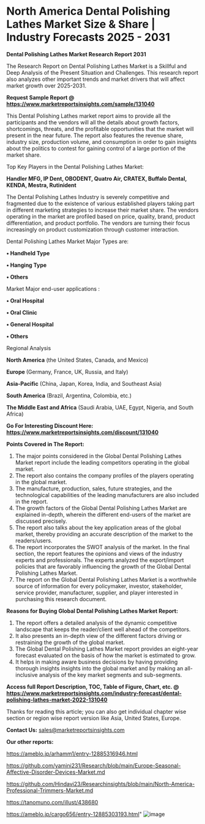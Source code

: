 # North America Dental Polishing Lathes Market Size & Share | Industry Forecasts 2025 - 2031

<strong>Dental Polishing Lathes Market Research Report 2031</strong>

The Research Report on Dental Polishing Lathes Market is a Skillful and Deep Analysis of the Present Situation and Challenges. This research report also analyzes other important trends and market drivers that will affect market growth over 2025-2031.

<strong>Request Sample Report @ <a href=https://www.marketreportsinsights.com/sample/131040>https://www.marketreportsinsights.com/sample/131040</a></strong>

This Dental Polishing Lathes market report aims to provide all the participants and the vendors will all the details about growth factors, shortcomings, threats, and the profitable opportunities that the market will present in the near future. The report also features the revenue share, industry size, production volume, and consumption in order to gain insights about the politics to contest for gaining control of a large portion of the market share.

Top Key Players in the Dental Polishing Lathes Market:

<strong>Handler MFG, IP Dent, OBODENT, Quatro Air, CRATEX, Buffalo Dental, KENDA, Mestra, Rutinident</strong>

The Dental Polishing Lathes Industry is severely competitive and fragmented due to the existence of various established players taking part in different marketing strategies to increase their market share. The vendors operating in the market are profiled based on price, quality, brand, product differentiation, and product portfolio. The vendors are turning their focus increasingly on product customization through customer interaction.

Dental Polishing Lathes Market Major Types are:

<strong>• Handheld Type

• Hanging Type

• Others</strong>

Market Major end-user applications :

<strong>• Oral Hospital

• Oral Clinic

• General Hospital

• Others</strong>

Regional Analysis

</u><strong><b>North America</b></strong> (the United States, Canada, and Mexico)

<strong><b>Europe </b></strong>(Germany, France, UK, Russia, and Italy)

<strong><b>Asia-Pacific</b></strong> (China, Japan, Korea, India, and Southeast Asia)

<strong><b>South America</b></strong> (Brazil, Argentina, Colombia, etc.)

<strong><b>The Middle East and Africa</b></strong> (Saudi Arabia, UAE, Egypt, Nigeria, and South Africa)

<strong>Go For Interesting Discount Here: <a href=https://www.marketreportsinsights.com/discount/131040>https://www.marketreportsinsights.com/discount/131040</a></strong>

<strong>Points Covered in The Report:</strong>
<ol>
  <li>The major points considered in the Global Dental Polishing Lathes Market report include the leading competitors operating in the global market.</li>
  <li>The report also contains the company profiles of the players operating in the global market.</li>
  <li>The manufacture, production, sales, future strategies, and the technological capabilities of the leading manufacturers are also included in the report.</li>
  <li>The growth factors of the Global Dental Polishing Lathes Market are explained in-depth, wherein the different end-users of the market are discussed precisely.</li>
  <li>The report also talks about the key application areas of the global market, thereby providing an accurate description of the market to the readers/users.</li>
  <li>The report incorporates the SWOT analysis of the market. In the final section, the report features the opinions and views of the industry experts and professionals. The experts analyzed the export/import policies that are favorably influencing the growth of the Global Dental Polishing Lathes Market.</li>
  <li>The report on the Global Dental Polishing Lathes Market is a worthwhile source of information for every policymaker, investor, stakeholder, service provider, manufacturer, supplier, and player interested in purchasing this research document.</li>
</ol>
<strong>Reasons for Buying Global Dental Polishing Lathes Market Report:</strong>

<ol>
  <li>The report offers a detailed analysis of the dynamic competitive landscape that keeps the reader/client well ahead of the competitors.</li>
  <li>It also presents an in-depth view of the different factors driving or restraining the growth of the global market.</li>
  <li>The Global Dental Polishing Lathes Market report provides an eight-year forecast evaluated on the basis of how the market is estimated to grow.</li>
  <li>It helps in making aware business decisions by having providing thorough insights insights into the global market and by making an all-inclusive analysis of the key market segments and sub-segments.</li>
</ol>
<strong>Access full Report Description, TOC, Table of Figure, Chart, etc. @ <a href=https://www.marketreportsinsights.com/industry-forecast/dental-polishing-lathes-market-2022-131040>https://www.marketreportsinsights.com/industry-forecast/dental-polishing-lathes-market-2022-131040</a></strong>


Thanks for reading this article; you can also get individual chapter wise section or region wise report version like Asia, United States, Europe.

<strong>Contact Us:</strong>
sales@marketreportsinsights.com

<strong>Our other reports:</strong>

<a href=https://ameblo.jp/arhamm1/entry-12885316946.html>https://ameblo.jp/arhamm1/entry-12885316946.html</a>

<a href=https://github.com/yamini231/Research/blob/main/Europe-Seasonal-Affective-Disorder-Devices-Market.md>https://github.com/yamini231/Research/blob/main/Europe-Seasonal-Affective-Disorder-Devices-Market.md</a>

<a href=https://github.com/Hindavi23/Researchinsights/blob/main/North-America-Professional-Trimmers-Market.md>https://github.com/Hindavi23/Researchinsights/blob/main/North-America-Professional-Trimmers-Market.md</a>

<a href=https://tanomuno.com/illust/438680>https://tanomuno.com/illust/438680</a>

<a href=https://ameblo.jp/cargo656/entry-12885303193.html>https://ameblo.jp/cargo656/entry-12885303193.html</a>"
![image](https://github.com/user-attachments/assets/773c9a31-76c4-4c45-bb2b-968947e9c7cd)
